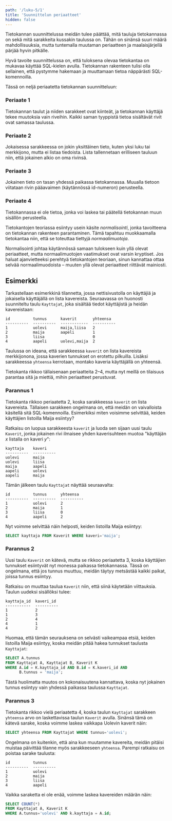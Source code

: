 ```yaml
---
path: '/luku-5/1'
title: 'Suunnittelun periaatteet'
hidden: false
---
```


Tietokannan suunnittelussa meidän tulee päättää,
mitä tauluja tietokannassa on sekä mitä sarakkeita
kussakin taulussa on.
Tähän on sinänsä suuri määrä mahdollisuuksia,
mutta tuntemalla muutaman periaatteen ja maalaisjärjellä
pärjää hyvin pitkälle.

Hyvä tavoite suunnittelussa on,
että tuloksena olevaa tietokantaa on mukavaa käyttää
SQL-kielen avulla.
Tietokannan rakenteen tulisi olla sellainen,
että pystymme hakemaan ja muuttamaan
tietoa näppärästi SQL-komennoilla.

Tässä on neljä periaatetta tietokannan suunnitteluun:

### Periaate 1

Tietokannan taulut ja niiden sarakkeet ovat kiinteät,
ja tietokannan käyttäjä tekee muutoksia vain riveihin.
Kaikki saman tyyppistä tietoa sisältävät
rivit ovat samassa taulussa.

### Periaate 2

Jokaisessa sarakkeessa on jokin yksittäinen tieto,
kuten yksi luku tai merkkijono,
mutta ei listaa tiedoista.
Lista tallennetaan erilliseen tauluun niin,
että jokainen alkio on oma rivinsä.

### Periaate 3

Jokainen tieto on tasan yhdessä paikassa tietokannassa.
Muualla tietoon viitataan rivin pääavaimen
(käytännössä id-numeron) perusteella.

### Periaate 4

Tietokannassa ei ole tietoa,
jonka voi laskea tai päätellä tietokannan
muun sisällön perusteella.

<text-box variant='hint' name='Normalisointi'>

Tietokantojen teoriassa esiintyy usein käsite _normalisointi_,
jonka tavoitteena on tietokannan rakenteen parantaminen.
Tämä tapahtuu muokkaamalla tietokantaa niin,
että se toteuttaa tiettyjä _normaalimuotoja_.

Normalisointi johtaa käytännössä samaan tulokseen kuin
yllä olevat periaatteet,
mutta normaalimuotojen vaatimukset ovat varsin kryptiset.
Jos haluat ajanvietteeksi perehtyä tietokantojen teoriaan,
sinun kannattaa ottaa selvää normaalimuodoista &ndash;
muuten yllä olevat periaatteet riittävät mainiosti.

</text-box>


## Esimerkki

Tarkastellaan esimerkkinä tilannetta,
jossa nettisivustolla on käyttäjiä ja jokaisella
käyttäjällä on lista kavereista.
Seuraavassa on huonosti suunniteltu taulu `Kayttajat`,
joka sisältää tiedot käyttäjistä ja heidän kavereistaan:

```x
id          tunnus      kaverit       yhteensa
----------  ----------  ------------  ----------
1           uolevi      maija,liisa   2
2           maija       aapeli        1
3           liisa                     0
4           aapeli      uolevi,maija  2
```

Taulussa on ideana, että sarakkeessa `kaverit`
on lista kavereista merkkijonona,
jossa kaverien tunnukset on erotettu pilkuilla.
Lisäksi sarakkeessa `yhteensa` kerrotaan,
montako kaveria käyttäjällä on yhteensä.

Tietokanta rikkoo tällaisenaan periaatteita 2–4,
mutta nyt meillä on tilaisuus parantaa sitä
ja miettiä, mihin periaatteet perustuvat.

### Parannus 1

Tietokanta rikkoo periaatetta 2,
koska sarakkeessa `kaverit` on lista kavereista.
Tällaisen sarakkeen ongelmana on,
että meidän on vaivalloista käsitellä sitä
SQL-komennoilla.
Esimerkiksi miten voisimme selvittää,
keiden käyttäjien listoilla Maija esiintyy?

Ratkaisu on luopua sarakkeesta `kaverit`
ja luoda sen sijaan uusi taulu `Kaverit`,
jonka jokainen rivi ilmaisee yhden kaverisuhteen
muotoa "käyttäjän _x_ listalla on kaveri _y_":

```x
kayttaja    kaveri
----------  ----------
uolevi      maija
uolevi      liisa
maija       aapeli
aapeli      uolevi
aapeli      maija
```

Tämän jälkeen taulu `Kayttajat` näyttää seuraavalta:

```x
id          tunnus      yhteensa
----------  ----------  ----------
1           uolevi      2
2           maija       1
3           liisa       0
4           aapeli      2
```

Nyt voimme selvittää näin helposti,
keiden listoilla Maija esiintyy:

```sql
SELECT kayttaja FROM Kaverit WHERE kaveri='maija';
```

### Parannus 2

Uusi taulu `Kaverit` on kätevä,
mutta se rikkoo periaatetta 3,
koska käyttäjien tunnukset esiintyvät nyt
monessa paikassa tietokannassa.
Tässä on ongelmana,
että jos tunnus muuttuu,
meidän täytyy metsästää kaikki paikat,
joissa tunnus esiintyy.

Ratkaisu on muuttaa taulua `Kaverit` niin,
että siinä käytetään viittauksia.
Taulun uudeksi sisällöksi tulee:

```x
kayttaja_id  kaveri_id
-----------  ----------
1            2
1            3
2            4
4            1
4            2
```

Huomaa, että tämän seurauksena on selvästi vaikeampaa etsiä,
keiden listoilla Maija esiintyy,
koska meidän pitää hakea tunnukset taulusta `Kayttajat`:

```sql
SELECT A.tunnus
FROM Kayttajat A, Kayttajat B, Kaverit K
WHERE A.id = K.kayttaja_id AND B.id = K.kaveri_id AND
      B.tunnus = 'maija';
```

Tästä huolimatta muutos on kokonaisuutena kannattava,
koska nyt jokainen tunnus esiintyy vain
yhdessä paikassa taulussa `Kayttajat`.

### Parannus 3

Tietokanta rikkoo vielä periaatetta 4,
koska taulun `Kayttajat` sarakkeen `yhteensa`
arvo on laskettavissa taulun `Kaverit` avulla.
Sinänsä tämä on kätevä sarake,
koska voimme laskea vaikkapa Uolevin kaverit näin:

```sql
SELECT yhteensa FROM Kayttajat WHERE tunnus='uolevi';
```

Ongelmana on kuitenkin, että aina kun muutamme
kavereita, meidän pitäisi muistaa päivittää tilanne
myös sarakkeeseen `yhteensa`.
Parempi ratkaisu on poistaa sarake taulusta:

```x
id          tunnus    
----------  ----------
1           uolevi    
2           maija     
3           liisa     
4           aapeli    
```

Vaikka saraketta ei ole enää,
voimme laskea kavereiden määrän näin:

```sql
SELECT COUNT(*)
FROM Kayttajat A, Kaverit K
WHERE A.tunnus='uolevi' AND k.kayttaja = A.id;
```

